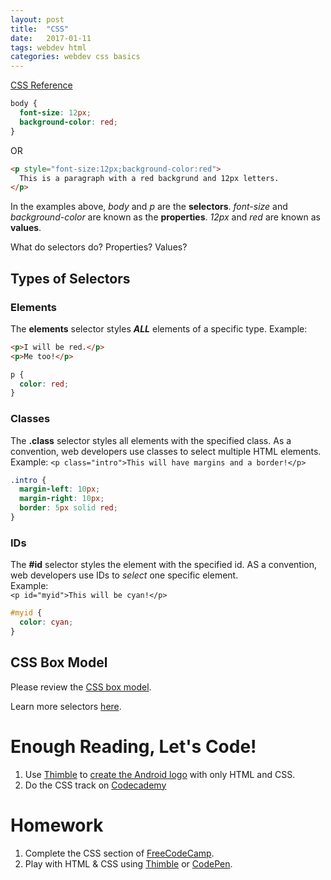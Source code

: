 ```yaml
---
layout: post
title:  "CSS"
date:   2017-01-11
tags: webdev html
categories: webdev css basics
---
```


[CSS Reference](http://www.w3schools.com/cssref/default.asp)

```css
body {
  font-size: 12px;
  background-color: red;
}
```
OR

```html
<p style="font-size:12px;background-color:red">
  This is a paragraph with a red backgrund and 12px letters.
</p>
```

In the examples above, *body* and *p* are the **selectors**.
*font-size* and *background-color* are known as the **properties**.
*12px* and *red* are known as **values**.

What do selectors do? Properties? Values?

## Types of Selectors

### Elements
The **elements** selector styles ***ALL*** elements of a specific type.
Example:

```html
<p>I will be red.</p>
<p>Me too!</p>
```

```css
p {
  color: red;
}
```

### Classes
The **.class** selector styles all elements with the specified class.  As a convention, web developers use classes to select multiple HTML elements.  
Example:
`<p class="intro">This will have margins and a border!</p>`

```css
.intro {
  margin-left: 10px;
  margin-right: 10px;
  border: 5px solid red;
}
```

### IDs
The **#id** selector styles the element with the specified id.  AS a convention, web developers use IDs to *select* one specific element.  
Example:  
`<p id="myid">This will be cyan!</p>`

```css
#myid {
  color: cyan;
}
```

## CSS Box Model
Please review the [CSS box model](https://www.w3schools.com/css/css_boxmodel.asp).

Learn more selectors [here](http://www.w3schools.com/cssref/css_selectors.asp).

# Enough Reading, Let's Code!
1. Use [Thimble](https://thimble.mozilla.org/) to [create the Android logo](http://thecodeplayer.com/walkthrough/css3-android-logo) with only HTML and CSS.
2. Do the CSS track on [Codecademy](https://www.codecademy.com/)

# Homework
1. Complete the CSS section of [FreeCodeCamp](http://www.freecodecamp.com/).
2. Play with HTML & CSS using [Thimble](https://thimble.mozilla.org/) or [CodePen](http://codepen.io).
